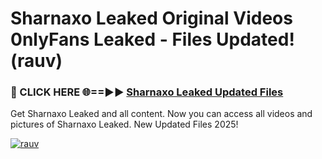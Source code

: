 # Sharnaxo Leaked Original Videos 0nlyFans Leaked - Files Updated! (rauv)

<h3>🔴 CLICK HERE 🌐==►► <a href="https://tinyurl.com/ehrbuxhb" rel="nofollow">Sharnaxo Leaked Updated Files</a></h3>

Get Sharnaxo Leaked and all content. Now you can access all videos and pictures of Sharnaxo Leaked. New Updated Files 2025!

[![rauv](https://i.imgur.com/lVYEuWS.gif)](https://tinyurl.com/ehrbuxhb)

